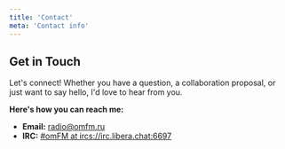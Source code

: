 ```yaml
---
title: 'Contact'
meta: 'Contact info'
---
```


## Get in Touch 

Let's connect!  Whether you have a question, a collaboration proposal, or just want to say hello, I'd love to hear from you.

**Here's how you can reach me:**

* **Email:** [radio@omfm.ru](mailto:radio@omfm.ru)
* **IRC:** [#omFM at ircs://irc.libera.chat:6697](https://libera.chat)